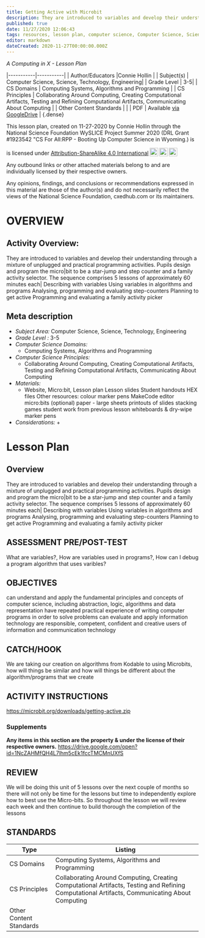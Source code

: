 ```yaml
---
title: Getting Active with Microbit
description: They are introduced to variables and develop their understanding through a mixture of unplugged and practical programming activities. Pupils design and program the micro|bit to be a star-jump and step counter and a family activity selector. The sequence comprises 5 lessons of approximately 60 minutes each| Describing with variables Using variables in algorithms and programs Analysing, programming and evaluating step-counters Planning to get active Programming and evaluating a family activity picker
published: true
date: 11/27/2020 12:06:43
tags: resources, lesson plan, computer science, Computer Science, Science, Technology, Engineering 
editor: markdown
dateCreated: 2020-11-27T00:00:00.000Z
---
```

*A Computing in X - Lesson Plan*

|-----------|-----------|
| Author/Educators |Connie Hollin |
| Subject(s) | Computer Science, Science, Technology, Engineering|
| Grade Level | 3-5|
| CS Domains | Computing Systems, Algorithms and Programming |
| CS Principles | Collaborating Around Computing, Creating Computational Artifacts, Testing and Refining Computational Artifacts, Communicating About Computing |
| Other Content Standards |  | 
| PDF | Available [via GoogleDrive]() |
{.dense}






This lesson plan, created on 11-27-2020 by Connie Hollin through the National Science Foundation WySLICE Project Summer 2020 (DRL Grant #1923542 "CS For All:RPP - Booting Up Computer Science in Wyoming.) is  <p xmlns:cc="http://creativecommons.org/ns#" >  is licensed under <a href="http://creativecommons.org/licenses/by-sa/4.0/?ref=chooser-v1" target="_blank" rel="license noopener noreferrer" style="display:inline-block;">Attribution-ShareAlike 4.0 International<img style="height:22px!important;margin-left:3px;vertical-align:text-bottom;" src="https://mirrors.creativecommons.org/presskit/icons/cc.svg?ref=chooser-v1"><img style="height:22px!important;margin-left:3px;vertical-align:text-bottom;" src="https://mirrors.creativecommons.org/presskit/icons/by.svg?ref=chooser-v1"><img style="height:22px!important;margin-left:3px;vertical-align:text-bottom;" src="https://mirrors.creativecommons.org/presskit/icons/sa.svg?ref=chooser-v1"></a></p>


Any outbound links or other attached materials belong to and are individually licensed by their respective owners. 


Any opinions, findings, and conclusions or recommendations expressed in this material are those of the author(s) and do not necessarily reflect the views of the National Science Foundation, cxedhub.com or its maintainers.


# OVERVIEW
## Activity Overview:  
They are introduced to variables and develop their understanding through a mixture of unplugged and practical programming activities. Pupils design and program the micro|bit to be a star-jump and step counter and a family activity selector. The sequence comprises 5 lessons of approximately 60 minutes each| Describing with variables Using variables in algorithms and programs Analysing, programming and evaluating step-counters Planning to get active Programming and evaluating a family activity picker
## Meta description
+ *Subject Area:* Computer Science, Science, Technology, Engineering 
+ *Grade Level :* 3-5 
+ *Computer Science Domains:*
   + Computing Systems, Algorithms and Programming
+ *Computer Science Principles:*
   + Collaborating Around Computing, Creating Computational Artifacts, Testing and Refining Computational Artifacts, Communicating About Computing
+ *Materials:* 
   + Website, Micro:bit, Lesson plan Lesson slides Student handouts HEX files Other resources:  colour marker pens MakeCode editor micro:bits (optional) paper - large sheets printouts of slides stacking games student work from previous lesson whiteboards & dry-wipe marker pens
+ *Considerations:*
   + 


# Lesson Plan
## Overview
They are introduced to variables and develop their understanding through a mixture of unplugged and practical programming activities. Pupils design and program the micro|bit to be a star-jump and step counter and a family activity selector. The sequence comprises 5 lessons of approximately 60 minutes each| Describing with variables Using variables in algorithms and programs Analysing, programming and evaluating step-counters Planning to get active Programming and evaluating a family activity picker
## ASSESSMENT PRE/POST-TEST
What are variables?, How are variables used in programs?, How can I debug a program algorithm that uses varibles?
## OBJECTIVES
can understand and apply the fundamental principles and concepts of computer science, including abstraction, logic, algorithms and data representation
have repeated practical experience of writing computer programs in order to solve problems 
can evaluate and apply information technology
are responsible, competent, confident and creative users of information and communication technology


## CATCH/HOOK
We are taking our creation on algorithms from Kodable to using Microbits, how will things be similar and how will things be different about the algorithm/programs that we create


## ACTIVITY INSTRUCTIONS
https://microbit.org/downloads/getting-active.zip


### Supplements
**Any items in this section are the property & under the license of their respective owners.**
https://drive.google.com/open?id=1NcZAHMfQH4L7lhm5cEk1fccTMCMnUXfS




## REVIEW
We will be doing this unit of 5 lessons over the next couple of months so there will not only be time for the lessons but time to independently explore how to best use the Micro-bits. So throughout the lesson we will review each week and then continue to build thorough the completion of the lessons
## STANDARDS        
| Type | Listing | 
|-----------|-----------|
| CS Domains  | Computing Systems, Algorithms and Programming|
| CS Principles   | Collaborating Around Computing, Creating Computational Artifacts, Testing and Refining Computational Artifacts, Communicating About Computing|
| Other Content Standards |   |